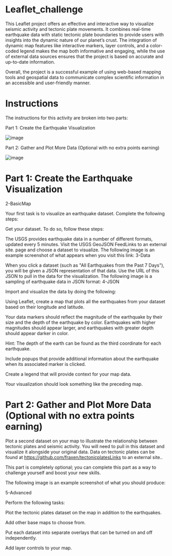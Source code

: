 # Leaflet_challenge
This Leaflet project offers an effective and interactive way to visualize seismic activity and tectonic plate movements. It combines real-time earthquake data with static tectonic plate boundaries to provide users with insights into the dynamic nature of our planet’s crust. The integration of dynamic map features like interactive markers, layer controls, and a color-coded legend makes the map both informative and engaging, while the use of external data sources ensures that the project is based on accurate and up-to-date information.

Overall, the project is a successful example of using web-based mapping tools and geospatial data to communicate complex scientific information in an accessible and user-friendly manner.

# Instructions
The instructions for this activity are broken into two parts:

Part 1: Create the Earthquake Visualization

![image](https://github.com/user-attachments/assets/c90a2cc6-1367-405d-8f04-f5b3f32de2c5)


Part 2: Gather and Plot More Data (Optional with no extra points earning)

![image](https://github.com/user-attachments/assets/c173ad9f-1be7-484b-a3ab-e9c44047d180)


# Part 1: Create the Earthquake Visualization
2-BasicMap

Your first task is to visualize an earthquake dataset. Complete the following steps:

Get your dataset. To do so, follow these steps:

The USGS provides earthquake data in a number of different formats, updated every 5 minutes. Visit the USGS GeoJSON FeedLinks to an external site. page and choose a dataset to visualize. The following image is an example screenshot of what appears when you visit this link:
3-Data

When you click a dataset (such as "All Earthquakes from the Past 7 Days"), you will be given a JSON representation of that data. Use the URL of this JSON to pull in the data for the visualization. The following image is a sampling of earthquake data in JSON format:
4-JSON

Import and visualize the data by doing the following:

Using Leaflet, create a map that plots all the earthquakes from your dataset based on their longitude and latitude.

Your data markers should reflect the magnitude of the earthquake by their size and the depth of the earthquake by color. Earthquakes with higher magnitudes should appear larger, and earthquakes with greater depth should appear darker in color.

Hint: The depth of the earth can be found as the third coordinate for each earthquake.

Include popups that provide additional information about the earthquake when its associated marker is clicked.

Create a legend that will provide context for your map data.

Your visualization should look something like the preceding map.

# Part 2: Gather and Plot More Data (Optional with no extra points earning)
Plot a second dataset on your map to illustrate the relationship between tectonic plates and seismic activity. You will need to pull in this dataset and visualize it alongside your original data. Data on tectonic plates can be found at https://github.com/fraxen/tectonicplatesLinks to an external site..

This part is completely optional; you can complete this part as a way to challenge yourself and boost your new skills.

The following image is an example screenshot of what you should produce:

5-Advanced

Perform the following tasks:

Plot the tectonic plates dataset on the map in addition to the earthquakes.

Add other base maps to choose from.

Put each dataset into separate overlays that can be turned on and off independently.

Add layer controls to your map.
